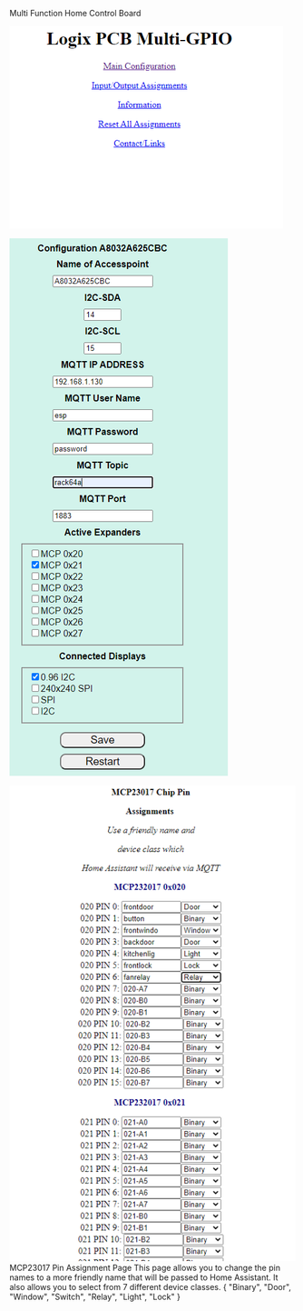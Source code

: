 Multi Function Home Control Board

![GitHub Logo](https://github.com/logichousepcb/Logix_Multifunction/blob/main/mainpage.PNG)


![GitHub Logo](https://github.com/logichousepcb/Logix_Multifunction/blob/main/configpage.PNG)

![GitHub Logo](https://github.com/logichousepcb/Logix_Multifunction/blob/main/pinassignpage.PNG)
MCP23017 Pin Assignment Page
This page allows you to change the pin names to a more friendly name that will be passed to Home Assistant.  It also allows you to select from 7 different device classes.
{ "Binary", "Door", "Window", "Switch", "Relay", "Light", "Lock" }
